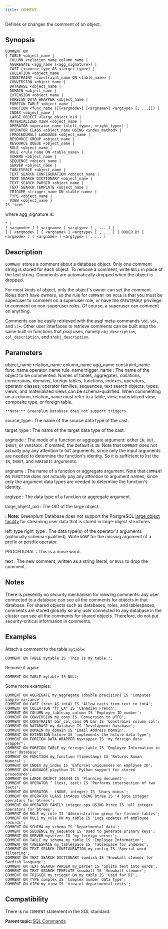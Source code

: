 ```yaml
---
title: COMMENT 
---
```


Defines or changes the comment of an object.

## <a id="section2"></a>Synopsis 

``` {#sql_command_synopsis}
COMMENT ON
{ TABLE <object_name |
  COLUMN <relation_name.column_name |
  AGGREGATE <agg_name (<agg_signature>) |
  CAST (<source_type AS <target_type>) |
  COLLATION <object_name
  CONSTRAINT <constraint_name ON <table_name> |
  CONVERSION <object_name |
  DATABASE <object_name |
  DOMAIN <object_name |
  EXTENSION <object_name |
  FOREIGN DATA WRAPPER <object_name |
  FOREIGN TABLE <object_name |
  FUNCTION <func_name ([[<argmode>] [<argname>] <argtype> [, ...]]) |
  INDEX <object_name |
  LARGE OBJECT <large_object_oid |
  MATERIALIZED VIEW <object_name |
  OPERATOR <operator_name (<left_type>, <right_type>) |
  OPERATOR CLASS <object_name USING <index_method> |
  [PROCEDURAL] LANGUAGE <object_name |
  RESOURCE GROUP <object_name |
  RESOURCE QUEUE <object_name |
  ROLE <object_name |
  RULE <rule_name ON <table_name> |
  SCHEMA <object_name |
  SEQUENCE <object_name |
  SERVER <object_name |
  TABLESPACE <object_name |
  TEXT SEARCH CONFIGURATION <object_name |
  TEXT SEARCH DICTIONARY <object_name |
  TEXT SEARCH PARSER <object_name |
  TEXT SEARCH TEMPLATE <object_name |
  TRIGGER <trigger_name ON <table_name> |
  TYPE <object_name |
  VIEW <object_name } 
IS 'text'
```

where agg\_signature is:

```
* |
[ <argmode> ] [ <argname> ] <argtype> [ , ... ] |
[ [ <argmode> ] [ <argname> ] <argtype> [ , ... ] ] ORDER BY [ <argmode> ] [ <argname> ] <argtype> [ , ... ]
```

## <a id="section3"></a>Description 

`COMMENT` stores a comment about a database object. Only one comment string is stored for each object. To remove a comment, write `NULL` in place of the text string. Comments are automatically dropped when the object is dropped.

For most kinds of object, only the object's owner can set the comment. Roles don't have owners, so the rule for `COMMENT ON ROLE` is that you must be superuser to comment on a superuser role, or have the `CREATEROLE` privilege to comment on non-superuser roles. Of course, a superuser can comment on anything.

Comments can be easily retrieved with the psql meta-commands `\dd`, `\d+`, and `\l+`. Other user interfaces to retrieve comments can be built atop the same built-in functions that psql uses, namely `obj_description`, `col_description`, and `shobj_description`.

## <a id="section4"></a>Parameters 

object\_name
relation\_name.column\_name
agg\_name
constraint\_name
func\_name
operator\_name
rule\_name
trigger\_name
:   The name of the object to be commented. Names of tables, aggregates, collations, conversions, domains, foreign tables, functions, indexes, operators, operator classes, operator families, sequences, text search objects, types, views, and materialized views can be schema-qualified. When commenting on a column, relation\_name must refer to a table, view, materialized view, composite type, or foreign table.

    **Note:** Greenplum Database does not support triggers.

source\_type
:   The name of the source data type of the cast.

target\_type
:   The name of the target data type of the cast.

argmode
:   The mode of a function or aggregate argument: either `IN`, `OUT`, `INOUT`, or `VARIADIC`. If omitted, the default is `IN`. Note that `COMMENT` does not actually pay any attention to `OUT` arguments, since only the input arguments are needed to determine the function's identity. So it is sufficient to list the `IN`, `INOUT`, and `VARIADIC` arguments.

argname
:   The name of a function or aggregate argument. Note that `COMMENT ON FUNCTION` does not actually pay any attention to argument names, since only the argument data types are needed to determine the function's identity.

argtype
:   The data type of a function or aggregate argument.

large\_object\_oid
:   The OID of the large object.

:   **Note:** Greenplum Database does not support the PostgreSQL [large object facility](https://www.postgresql.org/docs/9.4/largeobjects.html) for streaming user data that is stored in large-object structures.

left\_type
right\_type
:   The data type\(s\) of the operator's arguments \(optionally schema-qualified\). Write `NONE` for the missing argument of a prefix or postfix operator.

PROCEDURAL
:   This is a noise word.

text
:   The new comment, written as a string literal; or `NULL` to drop the comment.

## <a id="section5"></a>Notes 

There is presently no security mechanism for viewing comments: any user connected to a database can see all the comments for objects in that database. For shared objects such as databases, roles, and tablespaces, comments are stored globally so any user connected to any database in the cluster can see all the comments for shared objects. Therefore, do not put security-critical information in comments.

## <a id="section6"></a>Examples 

Attach a comment to the table `mytable`:

```
COMMENT ON TABLE mytable IS 'This is my table.';
```

Remove it again:

```
COMMENT ON TABLE mytable IS NULL;
```

Some more examples:

```
COMMENT ON AGGREGATE my_aggregate (double precision) IS 'Computes sample variance';
COMMENT ON CAST (text AS int4) IS 'Allow casts from text to int4';
COMMENT ON COLLATION "fr_CA" IS 'Canadian French';
COMMENT ON COLUMN my_table.my_column IS 'Employee ID number';
COMMENT ON CONVERSION my_conv IS 'Conversion to UTF8';
COMMENT ON CONSTRAINT bar_col_cons ON bar IS 'Constrains column col';
COMMENT ON DATABASE my_database IS 'Development Database';
COMMENT ON DOMAIN my_domain IS 'Email Address Domain';
COMMENT ON EXTENSION hstore IS 'implements the hstore data type';
COMMENT ON FOREIGN DATA WRAPPER mywrapper IS 'my foreign data wrapper';
COMMENT ON FOREIGN TABLE my_foreign_table IS 'Employee Information in other database';
COMMENT ON FUNCTION my_function (timestamp) IS 'Returns Roman Numeral';
COMMENT ON INDEX my_index IS 'Enforces uniqueness on employee ID';
COMMENT ON LANGUAGE plpython IS 'Python support for stored procedures';
COMMENT ON LARGE OBJECT 346344 IS 'Planning document';
COMMENT ON OPERATOR ^ (text, text) IS 'Performs intersection of two texts';
COMMENT ON OPERATOR - (NONE, integer) IS 'Unary minus';
COMMENT ON OPERATOR CLASS int4ops USING btree IS '4 byte integer operators for btrees';
COMMENT ON OPERATOR FAMILY integer_ops USING btree IS 'all integer operators for btrees';
COMMENT ON ROLE my_role IS 'Administration group for finance tables';
COMMENT ON RULE my_rule ON my_table IS 'Logs updates of employee records';
COMMENT ON SCHEMA my_schema IS 'Departmental data';
COMMENT ON SEQUENCE my_sequence IS 'Used to generate primary keys';
COMMENT ON SERVER myserver IS 'my foreign server';
COMMENT ON TABLE my_schema.my_table IS 'Employee Information';
COMMENT ON TABLESPACE my_tablespace IS 'Tablespace for indexes';
COMMENT ON TEXT SEARCH CONFIGURATION my_config IS 'Special word filtering';
COMMENT ON TEXT SEARCH DICTIONARY swedish IS 'Snowball stemmer for Swedish language';
COMMENT ON TEXT SEARCH PARSER my_parser IS 'Splits text into words';
COMMENT ON TEXT SEARCH TEMPLATE snowball IS 'Snowball stemmer';
COMMENT ON TRIGGER my_trigger ON my_table IS 'Used for RI';
COMMENT ON TYPE complex IS 'Complex number data type';
COMMENT ON VIEW my_view IS 'View of departmental costs';
```

## <a id="section7"></a>Compatibility 

There is no `COMMENT` statement in the SQL standard.

**Parent topic:**[SQL Commands](../sql_commands/sql_ref.html)

